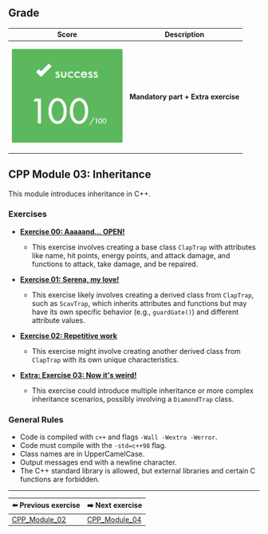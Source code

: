 ## Grade

| **Score**           | **Description**     |
|-----------------------|---------------|
| <p align="center"><img width="222px" alt="170px" src="./img/Score_100.png"></p> | **Mandatory part + Extra exercise** |

## CPP Module 03: Inheritance

This module introduces inheritance in C++.

### Exercises

* **[Exercise 00: Aaaaand... OPEN!](./ex00)**

    * This exercise involves creating a base class `ClapTrap` with attributes like name, hit points, energy points, and attack damage, and functions to attack, take damage, and be repaired.
* **[Exercise 01: Serena, my love!](./ex01)**

    * This exercise likely involves creating a derived class from `ClapTrap`, such as `ScavTrap`, which inherits attributes and functions but may have its own specific behavior (e.g., `guardGate()`) and different attribute values.
* **[Exercise 02: Repetitive work](./ex02)**

    * This exercise might involve creating another derived class from `ClapTrap` with its own unique characteristics.
* **[Extra: Exercise 03: Now it's weird!](./ex03)**

    * This exercise could introduce multiple inheritance or more complex inheritance scenarios, possibly involving a `DiamondTrap` class.

### General Rules

* Code is compiled with `c++` and flags `-Wall -Wextra -Werror`.
* Code must compile with the `-std=c++98` flag.
* Class names are in UpperCamelCase.
* Output messages end with a newline character.
* The C++ standard library is allowed, but external libraries and certain C functions are forbidden.

---

| **⬅️ Previous exercise**              | **➡️ Next exercise**               |
| ------------------------------------ | --------------------------------- |
| [CPP_Module_02](../CPP_Module_02)    | [CPP_Module_04](../CPP_Module_04) |